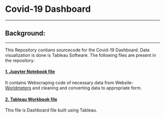 # Covid-19 Dashboard
_____________________________________________________________________________________________________________________________



## Background:
______________________________________________________________________________________________________________________________

This Repository contians sourcecode for the Covid-19 Dashboard. Data visualization is done is Tableau Software. The following files are present in the repository:

#### [1. Jupyter Notebook file](https://github.com/Tarun-7/Covid-19-Dashboard/blob/master/Notebook-1.ipynb)
It contains Webscraping code of necessary data from Website- [Worldmeters](https://www.worldometers.info/coronavirus/) and cleaning and converting data to appropriate form.

#### [2. Tableau Workbook file](https://github.com/Tarun-7/Covid-19-Dashboard/blob/master/Workbook-1.twbx)
This file is Dashboard file built using Tableau.
